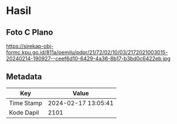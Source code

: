 # Hasil

## Foto C Plano

https://sirekap-obj-formc.kpu.go.id/811a/pemilu/pdpr/21/72/02/10/03/2172021003015-20240214-190927--ceef6d10-6429-4a36-8b17-b3bd0c6422eb.jpg


## Metadata

| Key        | Value               |
| ---------- | ------------------- |
| Time Stamp | 2024-02-17 13:05:41 |
| Kode Dapil | 2101                |



